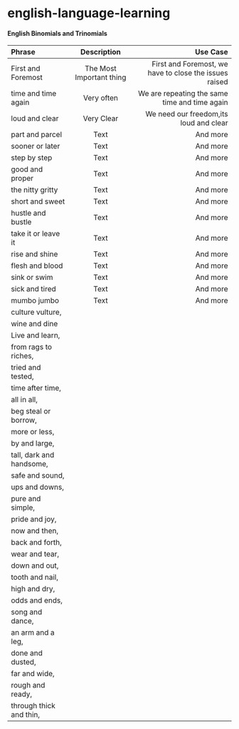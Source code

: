 # english-language-learning

#### English Binomials and Trinomials

| Phrase      | Description | Use Case      |
| :---        |    :----:   |          ---: |
| First and Foremost      | The Most Important thing  | First and Foremost, we have to close the issues raised    |
| time and time again   | Very often | We are repeating the same time and time again      |
| loud and clear | Very Clear | We need our freedom,its loud and clear      | 
| part and parcel | Text        | And more      |
| sooner or later | Text        | And more      |
| step by step | Text        | And more      | 
| good and proper | Text        | And more      |
| the nitty gritty | Text        | And more      |
| short and sweet | Text        | And more      |
| hustle and bustle | Text        | And more      |
| take it or leave it | Text        | And more      |
| rise and shine | Text        | And more      |
| flesh and blood | Text        | And more      |
| sink or swim | Text        | And more      |
| sick and tired | Text        | And more      |
| mumbo jumbo | Text        | And more      |
| culture vulture, 
| wine and dine
| Live and learn, 
| from rags to riches, 
| tried and tested, 
| time after time, 
| all in all, 
| beg steal or borrow, 
| more or less, 
| by and large, 
| tall, dark and handsome, 
| safe and sound, 
| ups and downs, 
| pure and simple, 
| pride and joy, 
| now and then, 
| back and forth, 
| wear and tear, 
| down and out, 
| tooth and nail, 
| high and dry, 
| odds and ends, 
| song and dance, 
| an arm and a leg, 
| done and dusted, 
| far and wide, 
| rough and ready, 
| through thick and thin,﻿
